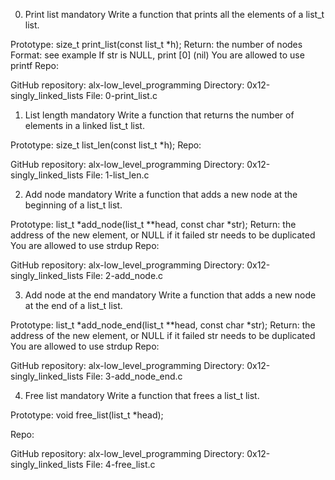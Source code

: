 0. Print list
mandatory
Write a function that prints all the elements of a list_t list.

Prototype: size_t print_list(const list_t *h);
Return: the number of nodes
Format: see example
If str is NULL, print [0] (nil)
You are allowed to use printf
Repo:

GitHub repository: alx-low_level_programming
Directory: 0x12-singly_linked_lists
File: 0-print_list.c

1. List length
mandatory
Write a function that returns the number of elements in a linked list_t list.

Prototype: size_t list_len(const list_t *h);
Repo:

GitHub repository: alx-low_level_programming
Directory: 0x12-singly_linked_lists
File: 1-list_len.c

2. Add node
mandatory
Write a function that adds a new node at the beginning of a list_t list.

Prototype: list_t *add_node(list_t **head, const char *str);
Return: the address of the new element, or NULL if it failed
str needs to be duplicated
You are allowed to use strdup
Repo:

GitHub repository: alx-low_level_programming
Directory: 0x12-singly_linked_lists
File: 2-add_node.c

3. Add node at the end
mandatory
Write a function that adds a new node at the end of a list_t list.

Prototype: list_t *add_node_end(list_t **head, const char *str);
Return: the address of the new element, or NULL if it failed
str needs to be duplicated
You are allowed to use strdup
Repo:

GitHub repository: alx-low_level_programming
Directory: 0x12-singly_linked_lists
File: 3-add_node_end.c

4. Free list
mandatory
Write a function that frees a list_t list.

Prototype: void free_list(list_t *head);

Repo:

GitHub repository: alx-low_level_programming
Directory: 0x12-singly_linked_lists
File: 4-free_list.c

